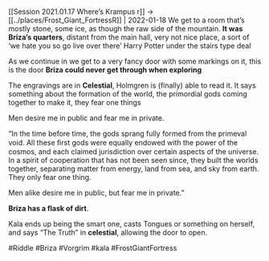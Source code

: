 ---
---

[[Session 2021.01.17 Where’s Krampus r]] -> [[../places/Frost_Giant_FortressR]] | 2022-01-18
We get to a room that’s mostly stone, some ice, as though the raw side of the mountain. **It was Briza’s quarters**, distant from the main hall, very not nice place, a sort of ‘we hate you so go live over there’ Harry Potter under the stairs type deal

  

  

As we continue in we get to a very fancy door with some markings on it, this is the door **Briza could never get through when exploring**

  

The engravings are in **Celestial**, Holmgren is (finally) able to read it. It says something about the formation of the world, the primordial gods coming together to make it, they fear one things

Men desire me in public and fear me in private.

  

“In the time before time, the gods sprang fully formed from the primeval void. All these ﬁrst gods were equally endowed with the power of the cosmos, and each claimed jurisdiction over certain aspects of the universe. In a spirit of cooperation that has not been seen since, they built the worlds together, separating matter from energy, land from sea, and sky from earth. They only fear one thing.

Men alike desire me in public, but fear me in private.”

  

**Briza has a flask of dirt**.

  

Kala ends up being the smart one, casts Tongues or something on herself, and says “The Truth” in **celestial**, allowing the door to open.

#Riddle #Briza #Vorgrim #kala #FrostGiantFortress 
